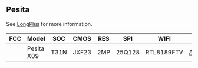 Pesita
------

See [LongPlus](longplus.md) for more information.

| FCC | Model      | SOC  | CMOS  | RES | SPI    | WIFI       | Link                                                                                   |
|-----|------------|------|-------|-----|--------|------------|----------------------------------------------------------------------------------------|
|     | Pesita X09 | T31N | JXF23 | 2MP | 25Q128 | RTL8189FTV | [Amazon](https://www.amazon.ca/Security-PESITA-Cameras-Pan-Tilt-Monitor/dp/B0B6J5TZJB) |

